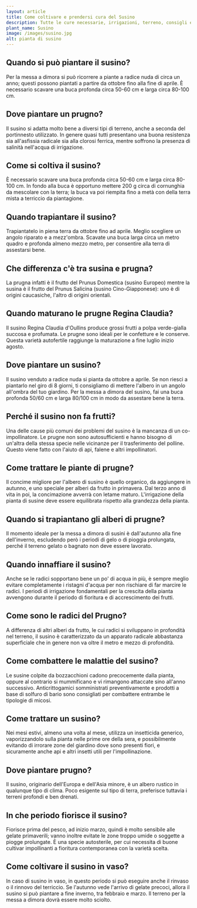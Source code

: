 ```yaml
---
layout: article
title: Come coltivare e prendersi cura del Susino
description: Tutte le cure necessarie, irrigazioni, terreno, consigli e molto altro sulla coltivazione del Susino
plant_name: Susino
image: /images/susino.jpg
alt: pianta di susino
---
```


## Quando si può piantare il susino?

 Per la messa a dimora si può ricorrere a piante a radice nuda di circa un anno; questi possono piantati a partire da ottobre fino alla fine di aprile. È necessario scavare una buca profonda circa 50-60 cm e larga circa 80-100 cm.

## Dove piantare un prugno?

 Il susino si adatta molto bene a diversi tipi di terreno, anche a seconda del portinnesto utilizzato. In genere quasi tutti presentano una buona resistenza sia all'asfissia radicale sia alla clorosi ferrica, mentre soffrono la presenza di salinità nell'acqua di irrigazione.

## Come si coltiva il susino?

 È necessario scavare una buca profonda circa 50-60 cm e larga circa 80-100 cm. In fondo alla buca è opportuno mettere 200 g circa di cornunghia da mescolare con la terra; la buca va poi riempita fino a metà con della terra mista a terriccio da piantagione.

## Quando trapiantare il susino?

 Trapiantatelo in piena terra da ottobre fino ad aprile. Meglio scegliere un angolo riparato e a mezz'ombra. Scavate una buca larga circa un metro quadro e profonda almeno mezzo metro, per consentire alla terra di assestarsi bene.

## Che differenza c'è tra susina e prugna?

La prugna infatti è il frutto del Prunus Domestica (susino Europeo) mentre la susina è il frutto del Prunus Salicina (susino Cino-Giapponese): uno è di origini caucasiche, l'altro di origini orientali.

## Quando maturano le prugne Regina Claudia?

Il susino Regina Claudia d'Oullins produce grossi frutti a polpa verde-gialla succosa e profumata. Le prugne sono ideali per le confetture e le conserve. Questa varietà autofertile raggiunge la maturazione a fine luglio inizio agosto.

## Dove piantare un susino?

Il susino venduto a radice nuda si pianta da ottobre a aprile. Se non riesci a piantarlo nel giro di 8 giorni, ti consigliamo di mettere l'albero in un angolo all'ombra del tuo giardino. Per la messa a dimora del susino, fai una buca profonda 50/60 cm e larga 80/100 cm in modo da assestare bene la terra.

## Perché il susino non fa frutti?

Una delle cause più comuni dei problemi del susino è la mancanza di un co-impollinatore. Le prugne non sono autosufficienti e hanno bisogno di un'altra della stessa specie nelle vicinanze per il trasferimento del polline. Questo viene fatto con l'aiuto di api, falene e altri impollinatori.

## Come trattare le piante di prugne?

Il concime migliore per l'albero di susino è quello organico, da aggiungere in autunno, e uno speciale per alberi da frutto in primavera. Dal terzo anno di vita in poi, la concimazione avverrà con letame maturo. L'irrigazione della pianta di susine deve essere equilibrata rispetto alla grandezza della pianta.

## Quando si trapiantano gli alberi di prugne?

 Il momento ideale per la messa a dimora di susini è dall'autunno alla fine dell'inverno, escludendo però i periodi di gelo o di pioggia prolungata, perché il terreno gelato o bagnato non deve essere lavorato.

## Quando innaffiare il susino?

Anche se le radici sopportano bene un po' di acqua in più, è sempre meglio evitare completamente i ristagni d'acqua per non rischiare di far marcire le radici. I periodi di irrigazione fondamentali per la crescita della pianta avvengono durante il periodo di fioritura e di accrescimento dei frutti.

## Come sono le radici del Prugno?

A differenza di altri alberi da frutto, le cui radici si sviluppano in profondità nel terreno, il susino è caratterizzato da un apparato radicale abbastanza superficiale che in genere non va oltre il metro e mezzo di profondità.

## Come combattere le malattie del susino?

Le susine colpite da bozzacchioni cadono precocemente dalla pianta, oppure al contrario si mummificano e vi rimangono attaccate sino all'anno successivo. Anticrittogamici somministrati preventivamente e prodotti a base di solfuro di bario sono consigliati per combattere entrambe le tipologie di micosi.

## Come trattare un susino?

Nei mesi estivi, almeno una volta al mese, utilizza un insetticida generico, vaporizzandolo sulla pianta nelle prime ore della sera, e possibilmente evitando di irrorare zone del giardino dove sono presenti fiori, e sicuramente anche api e altri insetti utili per l'impollinazione.

## Dove piantare prugno?

Il susino, originario dell'Europa e dell'Asia minore, è un albero rustico in qualunque tipo di clima. Poco esigente sul tipo di terra, preferisce tuttavia i terreni profondi e ben drenati.

## In che periodo fiorisce il susino?

Fiorisce prima del pesco, ad inizio marzo, quindi è molto sensibile alle gelate primaverili; vanno inoltre evitate le zone troppo umide o soggette a piogge prolungate. È una specie autosterile, per cui necessita di buone cultivar impollinanti a fioritura contemporanea con la varietà scelta.

## Come coltivare il susino in vaso?

In caso di susino in vaso, in questo periodo si può eseguire anche il rinvaso o il rinnovo del terriccio. Se l'autunno vede l'arrivo di gelate precoci, allora il susino si può piantare a fine inverno, tra febbraio e marzo. Il terreno per la messa a dimora dovrà essere molto sciolto.

